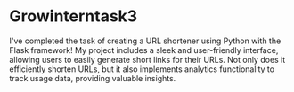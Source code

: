 # Growinterntask3
I've completed the task of creating a URL shortener using Python with the Flask framework! My project includes a sleek and user-friendly interface, allowing users to easily generate short links for their URLs. Not only does it efficiently shorten URLs, but it also implements analytics functionality to track usage data, providing valuable insights.
